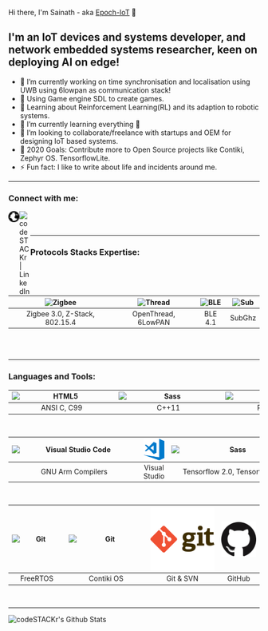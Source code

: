 Hi there, I'm Sainath - aka [Epoch-IoT][website] 👋

## I'm an IoT devices and systems developer, and network embedded systems researcher, keen on deploying AI on edge!
- 🔭 I’m currently working on time synchronisation and localisation using UWB using 6lowpan as communication stack!
- 🔭 Using Game engine SDL to create games.
- 🔭 Learning about Reinforcement Learning(RL) and its adaption to robotic systems.
- 🌱 I’m currently learning everything 🤣
- 👯 I’m looking to collaborate/freelance with startups and OEM for designing IoT based systems.
- 🥅 2020 Goals: Contribute more to Open Source projects like Contiki, Zephyr OS. TensorflowLite.
- ⚡ Fun fact: I like to write about life and incidents around me.

------

### Connect with me:

[<img align="left" alt="codeSTACKr.com" width="22px" src="https://raw.githubusercontent.com/iconic/open-iconic/master/svg/globe.svg" />][website]

[<img align="left" alt="codeSTACKr | LinkedIn" width="22px" src="https://cdn.jsdelivr.net/npm/simple-icons@v3/icons/linkedin.svg" />][linkedin]


<br />
<br />

------

###  Protocols Stacks Expertise:

| ![Zigbee](https://www.digi.com/getattachment/resources/standards-and-technologies/zigbee-wireless-standard/zigbee_alliance.png) | ![Thread](https://iotee.files.wordpress.com/2015/04/thread1.jpg) | ![BLE](https://locatify.com/wp-content/uploads/2015/10/ir_attachment_979.png) |![Sub](https://www.plugintoiot.com/wp-content/uploads/sub1ghz.png) |
|:---:|:---:|:---:|:---:|
| Zigbee 3.0, Z-Stack, 802.15.4 |OpenThread, 6LowPAN | BLE 4.1 | SubGhz |

<br />
<br />

------

###  Languages and Tools:
|<img align="left" alt="HTML5" width="200px" src="https://img-a.udemycdn.com/course/750x422/2638042_ea2c_5.jpg" />|<img align="left" alt="Sass" width="200px" src="https://juststickers.in/wp-content/uploads/2016/09/c-plus-plus.png"/> |<img align="left" alt="CSS3" width="200px" src="https://encrypted-tbn0.gstatic.com/images?q=tbn:ANd9GcQ1B6hhXuHukK3RYXZfO6TjobmmJXpLtVsCJBNQO-RiHRL6kc4&s"/> |<img align="left" alt="Visual Studio Code" width="250px" src="https://encrypted-tbn0.gstatic.com/images?q=tbn:ANd9GcRbBCMWj2eIosafuHcwozQhA9KAhiPIByG-v2IuKlJm-fjP_LA&s" /> |
|:---:|:---:|:---:|:---:|
| ANSI C, C99 | C++11 | Python 3.7 | IAR IDE |
<br />


|<img align="left" alt="Visual Studio Code" width="250px" src="https://encrypted-tbn0.gstatic.com/images?q=tbn%3AANd9GcSunQN-fgNmq_HA2S8knIO6oPMUqqVo6AU4Vw&usqp=CAU" />| <img align="left" alt="Visual Studio Code" width="150px" src="https://raw.githubusercontent.com/github/explore/80688e429a7d4ef2fca1e82350fe8e3517d3494d/topics/visual-studio-code/visual-studio-code.png" />| <img align="left" alt="Sass" width="250px" src="https://encrypted-tbn0.gstatic.com/images?q=tbn:ANd9GcTOn3DRdjmW9T1fLcItC-9G-HDFayNBHgca7yL-xEI2Lu2t6md4&s"/>|<img align="left" alt="JavaScript" width="250px" src="https://encrypted-tbn0.gstatic.com/images?q=tbn:ANd9GcRODqzvgKkOYvdiU9gnymdpkLT0cODwS_gpd_jdMxH3T5mJyfk&s"/>|
|:---:|:---:|:---:|:---:|
| GNU Arm Compilers |Visual Studio | Tensorflow 2.0, TensorflowLite | PyTorch |  
<br />

|<img align="left" alt="Git" width="100px" src="https://upload.wikimedia.org/wikipedia/commons/4/4e/Logo_freeRTOS.png"/>|<img align="left" alt="Git" width="150px" src="https://encrypted-tbn0.gstatic.com/images?q=tbn:ANd9GcSPEaM39TWdS7vZDbqOOWZKKYzAMAdmMFEPs8c35_uOwPsY-7bT&s"/>|<img align="left" alt="Git" width="250px" src="https://raw.githubusercontent.com/github/explore/80688e429a7d4ef2fca1e82350fe8e3517d3494d/topics/git/git.png" />| <img align="left" alt="GitHub" width="100px" src="https://raw.githubusercontent.com/github/explore/78df643247d429f6cc873026c0622819ad797942/topics/github/github.png" />|
|:---:|:---:|:---:|:---:|
| FreeRTOS | Contiki OS | Git & SVN | GitHub| 
<br />

---

<img align="left" alt="codeSTACKr's Github Stats" src="https://github-readme-stats.codestackr.vercel.app/api?username=nambiar&show_icons=true&hide_border=true" />

[website]: https://www.epoch-iot-technologies.com
[linkedin]: https://www.linkedin.com/in/sainath-nambiar-45067922
